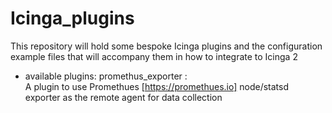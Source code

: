 # Icinga_plugins

This repository will hold some bespoke Icinga plugins and the configuration example files that will accompany them in how to integrate to Icinga 2


* available plugins:
  promethus_exporter :   
    A plugin to use Promethues [https://promethues.io] node/statsd exporter as the remote agent for data collection
